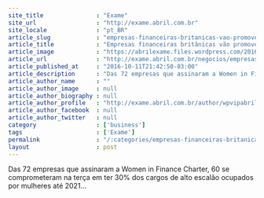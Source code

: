 ```yaml
---
site_title               : "Exame"
site_url                 : "http://exame.abril.com.br"
site_locale              : "pt_BR"
article_slug             : "empresas-financeiras-britanicas-vao-promover-mais-mulheres"
article_title            : "Empresas financeiras britânicas vão promover mais mulheres"
article_image            : "https://abrilexame.files.wordpress.com/2016/10/size_960_16_9_mulheres-no-escritorio-trabalho.jpg?quality=70&strip=all&w=960"
article_url              : "http://exame.abril.com.br/negocios/empresas-financeiras-britanicas-vao-promover-mais-mulheres/"
article_published_at     : "2016-10-11T21:42:50-03:00"
article_description      : "Das 72 empresas que assinaram a Women in Finance Charter, 60 se comprometeram na terça em ter 30% dos cargos de alto escalão ocupados por mulheres até 2021..."
article_author_name      : ""
article_author_image     : null
article_author_biography : null
article_author_profile   : "http://exame.abril.com.br/author/wpvipabril/"
article_author_facebook  : null
article_author_twitter   : null
category                 : ['business']
tags                     : ['Exame']
permalink                : "/:categories/empresas-financeiras-britanicas-vao-promover-mais-mulheres/"
layout                   : post
---
```


Das 72 empresas que assinaram a Women in Finance Charter, 60 se comprometeram na terça em ter 30% dos cargos de alto escalão ocupados por mulheres até 2021...
